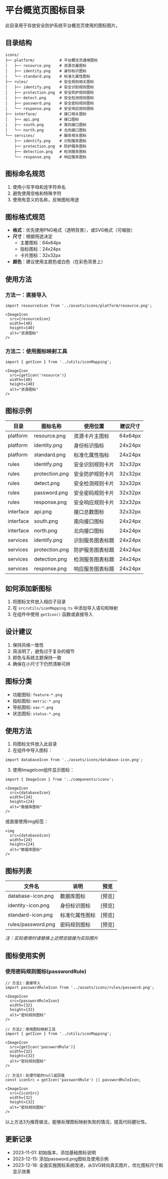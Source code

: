 # 平台概览页图标目录

此目录用于存放安全防护系统平台概览页使用的图标图片。

## 目录结构

```
icons/
├── platform/           # 平台概览页通用图标
│   ├── resource.png    # 资源总量图标
│   ├── identity.png    # 身份标识图标
│   └── standard.png    # 标准化属性图标
├── rules/              # 安全规则相关图标
│   ├── identify.png    # 安全识别规则图标
│   ├── protection.png  # 安全防护规则图标
│   ├── detect.png      # 安全检测规则图标
│   ├── password.png    # 安全密码规则图标
│   └── response.png    # 安全响应规则图标
├── interface/          # 接口相关图标
│   ├── api.png         # 接口图标
│   ├── south.png       # 南向接口图标
│   └── north.png       # 北向接口图标
└── services/           # 服务相关图标
    ├── identify.png    # 识别服务图标
    ├── protection.png  # 防护服务图标
    ├── detection.png   # 检测服务图标
    └── response.png    # 响应服务图标
```

## 图标命名规范

1. 使用小写字母和连字符命名
2. 避免使用空格和特殊字符
3. 使用有意义的名称，反映图标用途

## 图标格式规范

- **格式**：优先使用PNG格式（透明背景），或SVG格式（可缩放）
- **尺寸**：根据用途决定
  - 主要图标：64x64px
  - 指标图标：24x24px
  - 卡片图标：32x32px
- **颜色**：建议使用主题色或白色（在彩色背景上）

## 使用方法

### 方法一：直接导入

```tsx
import resourceIcon from '../assets/icons/platform/resource.png';

<ImageIcon 
  src={resourceIcon}
  width={40} 
  height={40}
  alt="资源图标"
/>
```

### 方法二：使用图标映射工具

```tsx
import { getIcon } from '../utils/iconMapping';

<ImageIcon 
  src={getIcon('resource')}
  width={40} 
  height={40}
  alt="资源图标"
/>
```

## 图标示例

| 目录 | 图标名称 | 使用位置 | 建议尺寸 |
|------|----------|----------|----------|
| platform | resource.png | 资源卡片主图标 | 64x64px |
| platform | identity.png | 身份标识指标 | 24x24px |
| platform | standard.png | 标准化属性指标 | 24x24px |
| rules | identify.png | 安全识别规则卡片 | 32x32px |
| rules | protection.png | 安全防护规则卡片 | 32x32px |
| rules | detect.png | 安全检测规则卡片 | 32x32px |
| rules | password.png | 安全密码规则卡片 | 32x32px |
| rules | response.png | 安全响应规则卡片 | 32x32px |
| interface | api.png | 接口总数图标 | 32x32px |
| interface | south.png | 南向接口图标 | 24x24px |
| interface | north.png | 北向接口图标 | 24x24px |
| services | identify.png | 识别服务图表标题 | 24x24px |
| services | protection.png | 防护服务图表标题 | 24x24px |
| services | detection.png | 检测服务图表标题 | 24x24px |
| services | response.png | 响应服务图表标题 | 24x24px |

## 如何添加新图标

1. 将图标文件放入相应子目录
2. 在 `src/utils/iconMapping.ts` 中添加导入语句和映射
3. 在组件中使用 `getIcon()` 函数或直接导入

## 设计建议

1. 保持风格一致性
2. 简洁明了，避免过于复杂的细节
3. 颜色与系统主题保持一致
4. 确保在小尺寸下仍然清晰可辨

## 图标分类

- 功能图标: `feature-*.png`
- 指标图标: `metric-*.png`
- 导航图标: `nav-*.png`
- 状态图标: `status-*.png`

## 使用方法

1. 将图标文件放入此目录
2. 在组件中导入图标：

```tsx
import databaseIcon from '../assets/icons/database-icon.png';
```

3. 使用ImageIcon组件显示图标：

```tsx
import { ImageIcon } from '../components/icons';

<ImageIcon 
  src={databaseIcon}
  width={24} 
  height={24}
  alt="数据库图标"
/>
```

或直接使用img标签：

```tsx
<img 
  src={databaseIcon} 
  width={24} 
  height={24} 
  alt="数据库图标" 
/>
```

## 图标列表

| 文件名 | 说明 | 预览 |
|-------|------|------|
| database-icon.png | 数据库图标 | [预览] |
| identity-icon.png | 身份标识图标 | [预览] |
| standard-icon.png | 标准化属性图标 | [预览] |
| rules/password.png | 密码规则图标 | [预览] |

*注：实际使用时请替换上述预览链接为实际图片*

## 图标使用实例

### 使用密码规则图标(passwordRule)

```tsx
// 方法1：直接导入
import passwordRuleIcon from '../assets/icons/rules/password.png';

<ImageIcon 
  src={passwordRuleIcon}
  width={32} 
  height={32}
  alt="密码规则图标"
/>

// 方法2：使用图标映射工具
import { getIcon } from '../utils/iconMapping';

<ImageIcon 
  src={getIcon('passwordRule')}
  width={32} 
  height={32}
  alt="密码规则图标"
/>

// 方法3：处理可能的null返回值
const iconSrc = getIcon('passwordRule') || passwordRuleIcon;

<ImageIcon 
  src={iconSrc}
  width={32} 
  height={32}
  alt="密码规则图标"
/>
```

以上方法3为推荐做法，能够处理图标映射失败的情况，提高代码健壮性。

## 更新记录

- 2023-11-01: 初始版本，添加基础图标说明
- 2023-12-15: 添加password.png图标及使用示例
- 2023-12-18: 全面实施图标系统改进，从SVG转向真实图片，优化图标尺寸和显示效果 